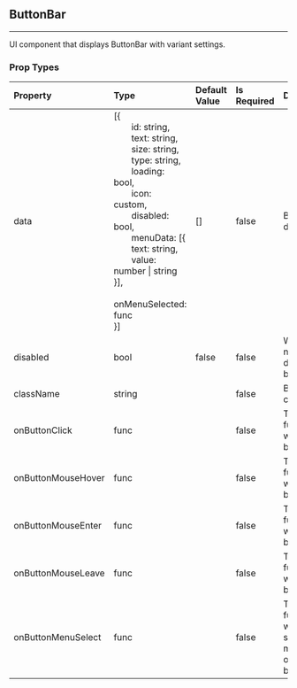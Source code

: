 ## ButtonBar 
---
UI component that displays ButtonBar with variant settings.

### Prop Types
Property | Type | Default Value | Is Required | Description
:--- | :--- | :--- | :--- | :---
data|[{<br>&emsp;&emsp;id: string,<br>&emsp;&emsp;text: string,<br>&emsp;&emsp;size: string,<br>&emsp;&emsp;type: string,<br>&emsp;&emsp;loading: bool,<br>&emsp;&emsp;icon: custom,<br>&emsp;&emsp;disabled: bool,<br>&emsp;&emsp;menuData: [{<br>&emsp;&emsp;text: string,<br>&emsp;&emsp;value: number &#124; string<br>}],<br>&emsp;&emsp;onMenuSelected: func<br>}]|[]|false|ButtonBar data list.
disabled|bool|false|false|Whether or not to disable buttonbar.
className|string|&ensp;|false|ButtonBar class name.
onButtonClick|func|&ensp;|false|Triger the functtion when click button.
onButtonMouseHover|func|&ensp;|false|Triger the function when hover button.
onButtonMouseEnter|func|&ensp;|false|Triger the function when enter button.
onButtonMouseLeave|func|&ensp;|false|Triger the function when leave button.
onButtonMenuSelect|func|&ensp;|false|Triger the functtion when select menu item of the button.